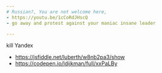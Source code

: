```yaml
---
# Russian?, You are not welcome here, 
- https://youtu.be/1cCoRdJHscQ
- go away and protest against your maniac insane leader

---
```




kill Yandex
- https://jsfiddle.net/luberth/w8nb2pa3/show
- https://codepen.io/ldijkman/full/xxPaLBy
